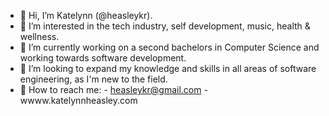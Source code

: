 - 🔸 Hi, I’m Katelynn (@heasleykr). 
- 🔸 I’m interested in the tech industry, self development, music, health & wellness.
- 🔶 I’m currently working on a second bachelors in Computer Science and working towards software development.
- 🔸 I’m looking to expand my knowledge and skills in all areas of software engineering, as I'm new to the field. 
- 🔹 How to reach me: 
      - heasleykr@gmail.com
      - wwww.katelynnheasley.com

<!---
heasleykr/heasleykr is a ✨ special ✨ repository because its `README.md` (this file) appears on your GitHub profile.
You can click the Preview link to take a look at your changes.
--->
